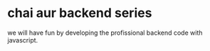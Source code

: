 # chai aur backend series

we will have fun by developing the profissional backend code with javascript.
